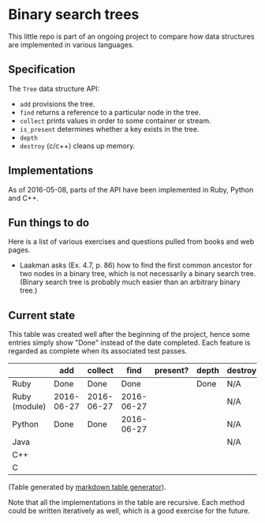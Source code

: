 # Binary search trees

This little repo is part of an ongoing project to compare
how data structures are implemented in various languages.


## Specification

The `Tree` data structure API:

* `add` provisions the tree.
* `find` returns a reference to a particular node in the tree.
* `collect` prints values in order to some container or stream.
* `is_present` determines whether a key exists in the tree.
* `depth`
* `destroy` (c/c++) cleans up memory.


## Implementations

As of 2016-05-08, parts of the API have been implemented in Ruby, Python and C++.


## Fun things to do

Here is a list of various exercises and questions pulled from books and
web pages.

* Laakman asks (Ex. 4.7, p. 86) how to find the first common ancestor for
two nodes in a binary tree, which is not necessarily a binary search
tree. (Binary search tree is probably much easier than an arbitrary
binary tree.)


## Current state

This table was created well after the beginning of the project, hence some
entries simply show "Done" instead of the date completed. Each feature is
regarded as complete when its associated test passes.

|               | add        | collect    | find       | present?   | depth | destroy | maximum    | minimum    |
|---            |---         |---         |---         |---         |---    |---      |---         |---         |
| Ruby          | Done       | Done       | Done       |            | Done  |  N/A    |            |            |
| Ruby (module) | 2016-06-27 | 2016-06-27 | 2016-06-27 |            |       |  N/A    | 2016-06-28 | 2016-06-28 |
| Python        | Done       | Done       | 2016-06-27 |            |       |  N/A    |            |            |
| Java          |            |            |            |            |       |  N/A    |            |            |
| C++           |            |            |            |            |       |         |            |            |
| C             |            |            |            |            |       |         |            |            |


(Table generated by [markdown table generator](http://www.tablesgenerator.com/markdown_tables)).

Note that all the implementations in the table are recursive. Each method could
be written iteratively as well, which is a good exercise for the future.

